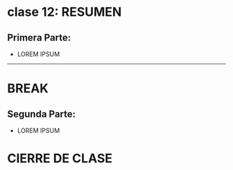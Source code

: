 # clase 12: RESUMEN

## Primera Parte: 

- LOREM IPSUM

---
# BREAK

## Segunda Parte:

- LOREM IPSUM

# CIERRE DE CLASE

